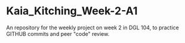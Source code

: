 # Kaia_Kitching_Week-2-A1
An repository for the weekly project on week 2 in DGL 104, to practice GITHUB commits and peer "code" review.  
